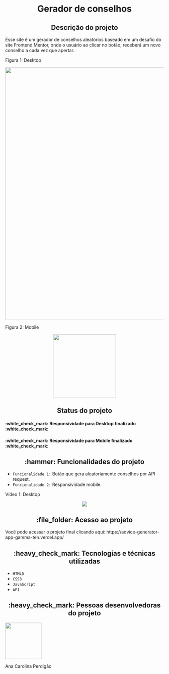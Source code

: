 <h1 align="center"> Gerador de conselhos </h1>

<h2 align="center">Descrição do projeto </h2>
<p>Esse site é um gerador de conselhos aleatórios baseado em um desafio do site Frontend Mentor, onde o usuário ao clicar no botão, receberá um novo conselho a cada vez que apertar.</p>

<p>Figura 1: Desktop</p>
<p align="center"><img src="https://user-images.githubusercontent.com/108142878/184904633-93eafd6e-34a3-4e87-86d8-d9b27c0299fc.png" width=800></p>

<p>Figura 2: Mobile</p>
<p align="center"><img src="https://user-images.githubusercontent.com/108142878/184905552-bebbd1a0-4865-4d3b-bb8a-8481f13eccf5.png" width= 200></p>

<h2 align="center">Status do projeto </h2>
<h4> :white_check_mark: Responsividade para Desktop finalizado :white_check_mark: </h4>
<h4> :white_check_mark: Responsividade para Mobile finalizado :white_check_mark: </h4>

<h2 align="center">:hammer: Funcionalidades do projeto </h2>

- ``Funcionalidade 1:`` Botão que gera aleatoriamente conselhos por API request.
- ``Funcionalidade 2:`` Responsividade mobile.

<p>Vídeo 1: Desktop</p>
<p align="center"><img src="https://user-images.githubusercontent.com/108142878/184908448-8f2a0b86-74fd-4ed3-a245-c53a38f9f9b0.gif"></p>

<h2 align="center"> :file_folder: Acesso ao projeto </h2>
<p> Você pode acessar o projeto final clicando aqui: https://advice-generator-app-gamma-ten.vercel.app/ </p>

<h2 align="center"> :heavy_check_mark: Tecnologias e técnicas utilizadas </h2>

- ``HTML5``
- ``CSS3``
- ``JavaScript``
- ``API``

<h2 align="center"> :heavy_check_mark: Pessoas desenvolvedoras do projeto </h2>
<img src="https://user-images.githubusercontent.com/108142878/183316759-e46fcec3-8594-4aca-b030-66b1e07263e0.jpg" width=115>
<p>Ana Carolina Perdigão</p>
